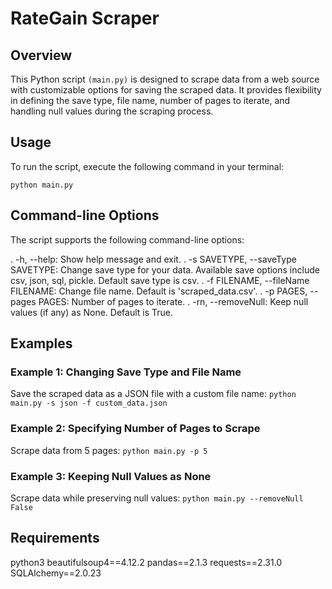 # RateGain Scraper

## Overview
This Python script `(main.py)` is designed to scrape data from a web source with customizable options for saving the scraped data. It provides flexibility in defining the save type, file name, number of pages to iterate, and handling null values during the scraping process.

## Usage
To run the script, execute the following command in your terminal:

`python main.py`

## Command-line Options
The script supports the following command-line options:

. -h, --help: Show help message and exit.
. -s SAVETYPE, --saveType SAVETYPE: Change save type for your data. Available save options include csv, json, sql, pickle. Default save type is csv.
. -f FILENAME, --fileName FILENAME: Change file name. Default is 'scraped_data.csv'.
. -p PAGES, --pages PAGES: Number of pages to iterate.
. -rn, --removeNull: Keep null values (if any) as None. Default is True.

## Examples
### Example 1: Changing Save Type and File Name
Save the scraped data as a JSON file with a custom file name:
`python main.py -s json -f custom_data.json`
### Example 2: Specifying Number of Pages to Scrape
Scrape data from 5 pages:
`python main.py -p 5`
### Example 3: Keeping Null Values as None
Scrape data while preserving null values:
`python main.py --removeNull False`

## Requirements
python3
beautifulsoup4==4.12.2
pandas==2.1.3
requests==2.31.0
SQLAlchemy==2.0.23

